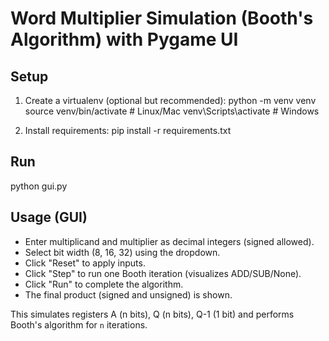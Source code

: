 # Word Multiplier Simulation (Booth's Algorithm) with Pygame UI

## Setup
1. Create a virtualenv (optional but recommended):
   python -m venv venv
   source venv/bin/activate   # Linux/Mac
   venv\Scripts\activate      # Windows

2. Install requirements:
   pip install -r requirements.txt

## Run
python gui.py

## Usage (GUI)
- Enter multiplicand and multiplier as decimal integers (signed allowed).
- Select bit width (8, 16, 32) using the dropdown.
- Click "Reset" to apply inputs.
- Click "Step" to run one Booth iteration (visualizes ADD/SUB/None).
- Click "Run" to complete the algorithm.
- The final product (signed and unsigned) is shown.

This simulates registers A (n bits), Q (n bits), Q-1 (1 bit) and performs Booth's algorithm for `n` iterations.

